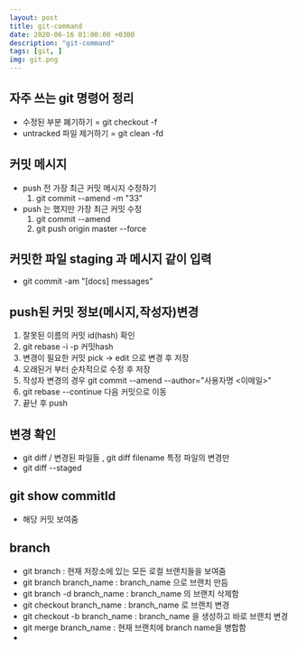 ```yaml
---
layout: post
title: git-command
date: 2020-06-16 01:00:00 +0300
description: "git-command"
tags: [git, ]
img: git.png
---
```


## 자주 쓰는 git 명령어 정리

* 수정된 부분 폐기하기 = git checkout -f
* untracked 파일 제거하기 = git clean -fd

## 커밋 메시지

* push 전 가장 최근 커밋 메시지 수정하기 
  1. git commit --amend -m "33"
* push 는 했지만 가장 최근 커밋 수정 
  1. git commit --amend
  2. git push origin master --force

## 커밋한 파일 staging 과 메시지 같이 입력
* git commit -am "[docs] messages"


## push된 커밋 정보(메시지,작성자)변경
1. 잘못된 이름의 커밋 id(hash) 확인
2. git rebase -i -p 커밋hash
3. 변경이 필요한 커밋 pick -> edit 으로 변경 후 저장
4. 오래된거 부터 순차적으로 수정 후 저장
5. 작성자 변경의 경우 git commit --amend --author="사용자명 <이메일>"
6. git rebase --continue 다음 커밋으로 이동
7. 끝난 후 push

## 변경 확인
* git diff  / 변경된 파일들 , git diff filename 특정 파일의 변경만
* git diff --staged

## git show commitId
* 해당 커밋 보여줌

## branch
* git branch : 현재 저장소에 있는 모든 로컬 브랜치들을 보여줌
* git branch branch_name : branch_name 으로 브랜치 만듬
* git branch -d branch_name : branch_name 의 브랜치 삭제함
* git checkout branch_name : branch_name 로 브랜치 변경
* git checkout -b branch_name : branch_name 을 생성하고 바로 브랜치 변경 
* git merge branch_name : 현재 브랜치에 branch name을 병합함
* 